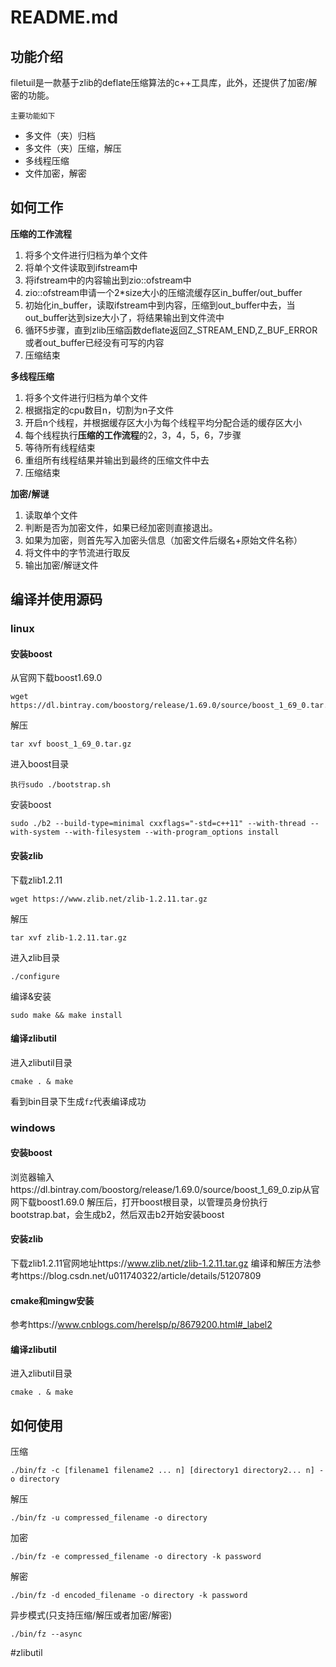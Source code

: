 # README.md
## 功能介绍
filetuil是一款基于zlib的deflate压缩算法的c++工具库，此外，还提供了加密/解密的功能。

`主要功能如下`

* 多文件（夹）归档
* 多文件（夹）压缩，解压
* 多线程压缩
* 文件加密，解密

## 如何工作
**压缩的工作流程**

1. 将多个文件进行归档为单个文件
2. 将单个文件读取到ifstream中
3. 将ifstream中的内容输出到zio::ofstream中
4. zio::ofstream申请一个2*size大小的压缩流缓存区in_buffer/out_buffer
5. 初始化in_buffer，读取ifstream中到内容，压缩到out_buffer中去，当out_buffer达到size大小了，将结果输出到文件流中
6. 循环5步骤，直到zlib压缩函数deflate返回Z_STREAM_END,Z_BUF_ERROR或者out_buffer已经没有可写的内容
7. 压缩结束

**多线程压缩**

1. 将多个文件进行归档为单个文件
2. 根据指定的cpu数目n，切割为n子文件
3. 开启n个线程，并根据缓存区大小为每个线程平均分配合适的缓存区大小
4. 每个线程执行**压缩的工作流程**的2，3，4，5，6，7步骤
5. 等待所有线程结束
6. 重组所有线程结果并输出到最终的压缩文件中去
7. 压缩结束

**加密/解谜**

1. 读取单个文件
2. 判断是否为加密文件，如果已经加密则直接退出。
3. 如果为加密，则首先写入加密头信息（加密文件后缀名+原始文件名称）
4. 将文件中的字节流进行取反
5. 输出加密/解谜文件

## 编译并使用源码
### linux
#### 安装boost
从官网下载boost1.69.0
```
wget https://dl.bintray.com/boostorg/release/1.69.0/source/boost_1_69_0.tar.gz
```

解压
```
tar xvf boost_1_69_0.tar.gz
```

进入boost目录
```
执行sudo ./bootstrap.sh
```

安装boost
```
sudo ./b2 --build-type=minimal cxxflags="-std=c++11" --with-thread --with-system --with-filesystem --with-program_options install
```

#### 安装zlib
下载zlib1.2.11
```
wget https://www.zlib.net/zlib-1.2.11.tar.gz
```

解压
```
tar xvf zlib-1.2.11.tar.gz
```

进入zlib目录
```
./configure
```

编译&安装
```
sudo make && make install
```

#### 编译zlibutil
进入zlibutil目录
```
cmake . & make
```

看到bin目录下生成`fz`代表编译成功

### windows
#### 安装boost
浏览器输入https://dl.bintray.com/boostorg/release/1.69.0/source/boost_1_69_0.zip从官网下载boost1.69.0
解压后，打开boost根目录，以管理员身份执行bootstrap.bat，会生成b2，然后双击b2开始安装boost

#### 安装zlib
下载zlib1.2.11官网地址https://www.zlib.net/zlib-1.2.11.tar.gz
编译和解压方法参考https://blog.csdn.net/u011740322/article/details/51207809

#### cmake和mingw安装
参考https://www.cnblogs.com/herelsp/p/8679200.html#_label2

#### 编译zlibutil
进入zlibutil目录
```
cmake . & make
```

## 如何使用
压缩
```
./bin/fz -c [filename1 filename2 ... n] [directory1 directory2... n] -o directory
```

解压
```
./bin/fz -u compressed_filename -o directory
```

加密
```
./bin/fz -e compressed_filename -o directory -k password
```

解密
```
./bin/fz -d encoded_filename -o directory -k password
```

异步模式(只支持压缩/解压或者加密/解密)
```
./bin/fz --async
```
#zlibutil